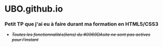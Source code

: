 # UBO.github.io
### Petit TP que j'ai eu à faire durant ma formation en **HTML5/CSS3**
+ _~~Toutes les fonctionnalités(liens) du #0969DAsite ne sont pas actives pour l'instant~~_
